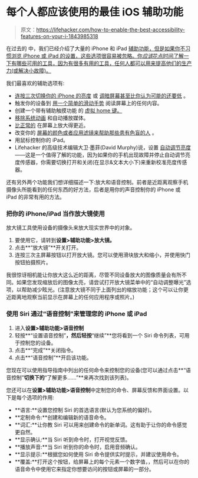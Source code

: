 # 每个人都应该使用的最佳 iOS 辅助功能

> 原文：<https://lifehacker.com/how-to-enable-the-best-accessibility-features-on-your-i-1843985318>

在过去的 中，我们已经介绍了大量的 iPhone 和 iPad [辅助功能，但是如果你不习惯浏览 iPhone 或 iPad 的设置，这些选项很容易被忽略。你*应该*花点时间了解一下有哪些可用的工具，因为有很多有用的工具，任何人都可以用来提高他们的生产力(或解决小故障)。](https://lifehacker.com/the-secret-powers-hidden-in-your-iphones-accessibility-816886743) 



我们最喜欢的辅助选项有:

*   [连按三次切换你的 iPhone 的亮度](https://lifehacker.com/toggle-your-iphones-brightness-with-a-home-button-trip-1651329242) 或 [调暗屏幕甚至比你认为可能的还要低](https://lifehacker.com/how-to-dim-your-iphones-brightness-more-than-you-though-1833138064) 。
*   触发你的设备到 [用一个简单的滑动手势](https://lifehacker.com/make-your-iphone-read-anything-out-loud-with-one-quick-1781787601) 阅读屏幕上的任何内容。
*   创建一个带有辅助触摸功能 的 [虚拟 home 键。](https://lifehacker.com/how-to-create-a-virtual-home-button-on-the-iphone-x-tha-1820264604)
*   [移除系统动画](https://lifehacker.com/completely-remove-interface-animations-in-ios-with-an-a-1763802848) 和自动播放媒体。
*   [比正常的](https://lifehacker.com/zoom-in-on-instagram-with-ios-accessibility-settings-1448122954) 在屏幕上放大得更近。
*   改变你的 [屏幕的颜色或者应用滤镜来帮助那些患有色盲的人](https://lifehacker.com/how-to-tint-your-iphone-screen-to-look-more-saturated-1827056611) 。
*   用鼠标控制你的 iPad。
*   Lifehacker 的高级技术编辑大卫·墨菲(David Murphy)说，设置 [自动调节亮度](https://lifehacker.com/fix-auto-brightness-issues-on-the-iphone-and-ipad-by-re-5983938)——这是一个值得了解的功能，因为如果你的手机出现故障并停止自动调节亮度传感器，你需要切换打开和关闭(在显示&文本大小下)来重新校准亮度传感器。

还有另外两个功能我们想详细描述一下:放大和语音控制。前者是近距离观察手机摄像头所能看到的任何东西的好方法，后者是用你的声音控制你的 iPhone 或 iPad 的非常有用的方法。

### 把你的 iPhone/iPad 当作放大镜使用

放大镜工具使用设备的摄像头来放大现实世界中的对象。

1.  要使用它，请转到**设置>辅助功能>放大镜。**
2.  点击**“放大镜”**开关打开。
3.  连按三次主屏幕按钮以打开放大镜。您可以使用滑块放大和缩小，并使用快门按钮拍摄照片。

我很惊讶相机能让你放大这么近的距离，尽管不同设备放大的图像质量会有所不同。如果您发现缩放后的图像太亮，请尝试打开放大镜菜单中的“自动调整曝光”选项，以帮助减少眩光。(注意放大镜不同于上面列出的缩放功能；这个可以让你更近距离地观察当前显示在屏幕上的任何应用程序或照片。)

### 使用 Siri 通过“语音控制”来管理您的 iPhone 或 iPad

1.  进入**设置>辅助功能>语音控制**
2.  轻按**“设置语音控制”**，然后轻按**“继续”**您将看到一个 Siri 命令列表，可用于控制您的设备。
3.  点击**“完成”**关闭指令。
4.  点击**“语音控制”**开启该功能。

您现在可以使用指导指南中列出的任何命令来控制您的设备(您可以通过点击**“语音控制”**切换下的**“了解更多……”**来再次找到该列表)。

您还可以在**设置>辅助功能>语音控制**中定制您的命令、屏幕反馈和界面设置。以下是每个选项的作用:

*   **语言:**设置您控制 Siri 的首选语言(默认为您系统的偏好)。
*   **定制命令:**创建和编辑新的语音命令。
*   **词汇:**让你教 Siri 可以用来创建命令的新单词。这有助于让你的命令感觉更自然。
*   **显示确认:**当 Siri 听到命令时，打开视觉反馈。
*   **播放声音:**当 Siri 听到你的命令时，启用音频确认。
*   **显示提示:**根据您如何使用 Siri 命令提供实时提示，并建议使用命令。
*   **覆盖:**打开这个按钮，给屏幕上的每个元素一个数字值，，然后可以在你的语音命令中使用它来指定你想要访问的按钮或屏幕的一部分。